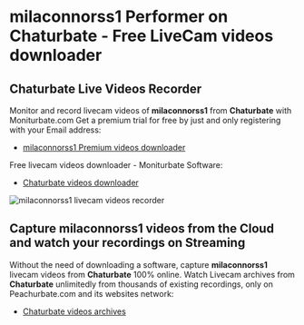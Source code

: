 # milaconnorss1 Performer on Chaturbate - Free LiveCam videos downloader

## Chaturbate Live Videos Recorder

Monitor and record livecam videos of **milaconnorss1** from **Chaturbate** with Moniturbate.com
Get a premium trial for free by just and only registering with your Email address:
* [milaconnorss1 Premium videos downloader](https://moniturbate.com/request-demo-licence-key.html)

Free livecam videos downloader - Moniturbate Software:
* [Chaturbate videos downloader](https://moniturbate.com/moniturbate-download-software.html)

![milaconnorss1 livecam videos recorder](https://peachurnet.com/templates/moniturbate-software.png)


## Capture milaconnorss1 videos from the Cloud and watch your recordings on Streaming

Without the need of downloading a software, capture **milaconnorss1** livecam videos from **Chaturbate** 100% online.
Watch Livecam archives from **Chaturbate** unlimitedly from thousands of existing recordings, only on Peachurbate.com and its websites network:
* [Chaturbate videos archives](https://peachurnet.com/)